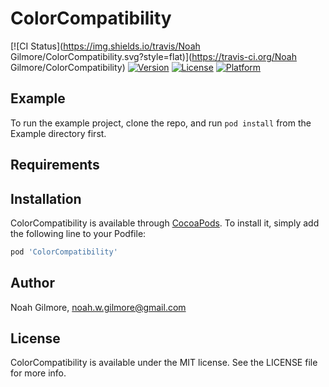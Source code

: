# ColorCompatibility

[![CI Status](https://img.shields.io/travis/Noah Gilmore/ColorCompatibility.svg?style=flat)](https://travis-ci.org/Noah Gilmore/ColorCompatibility)
[![Version](https://img.shields.io/cocoapods/v/ColorCompatibility.svg?style=flat)](https://cocoapods.org/pods/ColorCompatibility)
[![License](https://img.shields.io/cocoapods/l/ColorCompatibility.svg?style=flat)](https://cocoapods.org/pods/ColorCompatibility)
[![Platform](https://img.shields.io/cocoapods/p/ColorCompatibility.svg?style=flat)](https://cocoapods.org/pods/ColorCompatibility)

## Example

To run the example project, clone the repo, and run `pod install` from the Example directory first.

## Requirements

## Installation

ColorCompatibility is available through [CocoaPods](https://cocoapods.org). To install
it, simply add the following line to your Podfile:

```ruby
pod 'ColorCompatibility'
```

## Author

Noah Gilmore, noah.w.gilmore@gmail.com

## License

ColorCompatibility is available under the MIT license. See the LICENSE file for more info.
